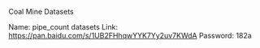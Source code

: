 Coal Mine Datasets

Name: pipe_count datasets
Link: https://pan.baidu.com/s/1UB2FHhqwYYK7Yy2uv7KWdA 
Password: 182a